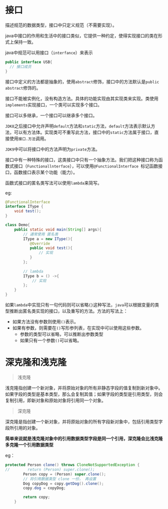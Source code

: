 # 接口

描述规范的数据类型，接口中只定义规范（不需要实现）。

java中接口的作用和生活中的接口类似，它提供一种约定，使得实现接口的类在形式上保持一致。

java中规范可以用接口（`interfance`）来表示

```java
public interface USB{
  // 接口成员   
}
```

接口中定义的方法都是抽象的，使用`abstract`修饰，接口中的方法默认是`public abstract`修饰的。

接口不能被实例化，没有构造方法。具体的功能实现由其实现类来实现。类使用`implements`实现接口，一个类可以实现多个接口。

接口可以多继承，一个接口可以继承多个接口。

`JDK8`之后接口中允许声明`default`方法和`static`方法，`default`方法表示默认方法，可以有方法体。实现类可不重写此方法，接口中的`static`方法属于接口，直接使用`接口.方法`调用。

`JDK9`中可以将接口中的方法声明为`private`方法。

接口中有一种特殊的接口，这类接口中只有一个抽象方法。我们把这种接口称为函数式接口（`Functionallnterface`），可以使用`@FunctionalInterface `标记函数接口，函数接口表示某个功能（能力）。

函数式接口的匿名类写法可以使用`lambda`来简写。

eg:

```java
@FunctionalInterface
interface IType {
    void test();
}
```

```java
class Demo{
    public static void main(String[] args){
        // 通常使用 匿名类
        IType a = new IType(){
           @Override
           public void test(){
               // 实现
           }
        };
        
        // lambda
        IType b = () ->{
            // 实现
        };
    }    
}
```

如果`lambda`中实现只有一句代码则可以省略`{}`这种写法，`java`可以根据变量的类型推断出匿名类实现的接口，以及重写的方法。方法的写法上：

- 如果方法没有参数则使用`()`表示。
- 如果有参数，则需要在`()`写形参列表，在实现中可以使用这些参数。
  - 参数的类型可以省略，可以推断出参数类型
  - 如果只有一个参数`()`可以省略。   

# 深克隆和浅克隆

> 浅克隆

浅克隆指创建一个新对象，并将原始对象的所有非静态字段的值复制到新对象中。如果字段的类型是基本类型，那么会复制其值；如果字段的类型是引用类型，则会复制引用，即新对象和原始对象将引用同一个对象。

> 深克隆

深克隆是指创建一个新对象，并将原始对象的所有字段新对象中，包括引用类型字段所引用的对象。

**简单来说就是浅克隆对象中的引用数据类型字段是同一个引用，深克隆会比浅克隆多克隆一个引用数据类型**

eg：

```java
protected Person clone() throws CloneNotSupportedException {
//        return (Person) super.clone();
        Person copy = (Person) super.clone();
        // 将引用数据类型 clone 一份， 再设置
        Dog copyDog = copy.getDog().clone();
        copy.dog = copyDog;

        return copy;
    }
```

